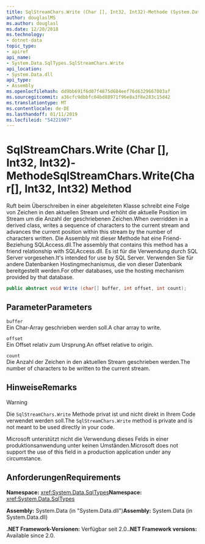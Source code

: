 ```yaml
---
title: SqlStreamChars.Write (Char [], Int32, Int32)-Methode (System.Data.SqlTypes)
author: douglaslMS
ms.author: douglasl
ms.date: 12/20/2018
ms.technology:
- dotnet-data
topic_type:
- apiref
api_name:
- System.Data.SqlTypes.SqlStreamChars.Write
api_location:
- System.Data.dll
api_type:
- Assembly
ms.openlocfilehash: dd9bb691f6d07f4875d684eef76d6329667003af
ms.sourcegitcommit: a36cfc9dbbfc04bd88971f96e8a3f8e283c15d42
ms.translationtype: MT
ms.contentlocale: de-DE
ms.lasthandoff: 01/11/2019
ms.locfileid: "54221907"
---
```

# <a name="sqlstreamcharswritechar-int32-int32-method"></a><span data-ttu-id="5987c-102">SqlStreamChars.Write (Char [], Int32, Int32)-Methode</span><span class="sxs-lookup"><span data-stu-id="5987c-102">SqlStreamChars.Write(Char[], Int32, Int32) Method</span></span>

<span data-ttu-id="5987c-103">Ruft beim Überschreiben in einer abgeleiteten Klasse schreibt eine Folge von Zeichen in den aktuellen Stream und erhöht die aktuelle Position im Stream um die Anzahl der geschriebenen Zeichen.</span><span class="sxs-lookup"><span data-stu-id="5987c-103">When overridden in a derived class, writes a sequence of characters to the current stream and advances the current position within this stream by the number of characters written.</span></span> <span data-ttu-id="5987c-104">Die Assembly mit dieser Methode hat eine Friend-Beziehung SQLAccess.dll.</span><span class="sxs-lookup"><span data-stu-id="5987c-104">The assembly that contains this method has a friend relationship with SQLAccess.dll.</span></span> <span data-ttu-id="5987c-105">Es ist für die Verwendung durch SQL Server vorgesehen.</span><span class="sxs-lookup"><span data-stu-id="5987c-105">It's intended for use by SQL Server.</span></span> <span data-ttu-id="5987c-106">Verwenden Sie für andere Datenbanken Hostingmechanismus, die von dieser Datenbank bereitgestellt werden.</span><span class="sxs-lookup"><span data-stu-id="5987c-106">For other databases, use the hosting mechanism provided by that database.</span></span>

```csharp
public abstract void Write (char[] buffer, int offset, int count);
```

## <a name="parameters"></a><span data-ttu-id="5987c-107">Parameter</span><span class="sxs-lookup"><span data-stu-id="5987c-107">Parameters</span></span>

`buffer`  
<span data-ttu-id="5987c-108">Ein Char-Array geschrieben werden soll.</span><span class="sxs-lookup"><span data-stu-id="5987c-108">A char array to write.</span></span>

`offset`  
<span data-ttu-id="5987c-109">Ein Offset relativ zum Ursprung.</span><span class="sxs-lookup"><span data-stu-id="5987c-109">An offset relative to origin.</span></span>

`count`  
<span data-ttu-id="5987c-110">Die Anzahl der Zeichen in den aktuellen Stream geschrieben werden.</span><span class="sxs-lookup"><span data-stu-id="5987c-110">The number of characters to be written to the current stream.</span></span>

## <a name="remarks"></a><span data-ttu-id="5987c-111">Hinweise</span><span class="sxs-lookup"><span data-stu-id="5987c-111">Remarks</span></span>

> [!WARNING]
> <span data-ttu-id="5987c-112">Die `SqlStreamChars.Write` Methode privat ist und nicht direkt in Ihrem Code verwendet werden soll.</span><span class="sxs-lookup"><span data-stu-id="5987c-112">The `SqlStreamChars.Write` method is private and is not meant to be used directly in your code.</span></span>
>
> <span data-ttu-id="5987c-113">Microsoft unterstützt nicht die Verwendung dieses Felds in einer produktionsanwendung unter keinen Umständen.</span><span class="sxs-lookup"><span data-stu-id="5987c-113">Microsoft does not support the use of this field in a production application under any circumstance.</span></span>

## <a name="requirements"></a><span data-ttu-id="5987c-114">Anforderungen</span><span class="sxs-lookup"><span data-stu-id="5987c-114">Requirements</span></span>

<span data-ttu-id="5987c-115">**Namespace:** <xref:System.Data.SqlTypes></span><span class="sxs-lookup"><span data-stu-id="5987c-115">**Namespace:** <xref:System.Data.SqlTypes></span></span>

<span data-ttu-id="5987c-116">**Assembly:** System.Data (in "System.Data.dll")</span><span class="sxs-lookup"><span data-stu-id="5987c-116">**Assembly:** System.Data (in System.Data.dll)</span></span>

<span data-ttu-id="5987c-117">**.NET Framework-Versionen:** Verfügbar seit 2.0.</span><span class="sxs-lookup"><span data-stu-id="5987c-117">**.NET Framework versions:** Available since 2.0.</span></span>